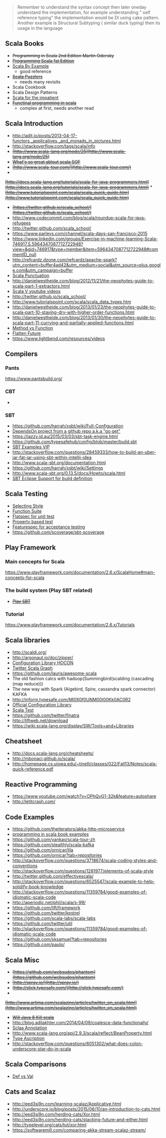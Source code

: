 > Remember to understand the syntax concept then later oneday understand the implementation, for example understanding "
> self reference typing" the implementation would be DI using cake pattern. Another example is Structural Subtyping (
> similar duck typing) then its usage in the language

## Scala Books

* ~~Programming in Scala 2nd Edition Martin Odersky~~
* ~~[Programming Scala 1st Edition](http://www.artima.com/pins1ed/)~~
* [Scala By Example](http://www.scala-lang.org/docu/files/ScalaByExample.pdf)
    * good reference
* ~~[Scala Puzzlers](http://scalapuzzlers.com/)~~
    * needs many revisits
* Scala Cookbook
* Scala Design Patterns
* [Scala for the impatient](http://horstmann.com/scala/)
* ~~[Functinal programming in scala](http://www.manning.com/bjarnason/)~~
    * complex at first, needs another read

## Scala Introduction

* http://adit.io/posts/2013-04-17-functors,_applicatives,_and_monads_in_pictures.html
* http://stackoverflow.com/tags/scala/info
* ~~[http://www.scala-lang.org/node/25](http://www.scala-lang.org/node/25)~~
* ~~[What's so great ablout scala SOF](http://stackoverflow.com/questions/727078/whats-so-great-about-scala)~~
* ~~[http://www.scala-tour.com/](http://www.scala-tour.com/)~~
*
~~[http://docs.scala-lang.org/tutorials/scala-for-java-programmers.html](http://docs.scala-lang.org/tutorials/scala-for-java-programmers.html)~~
*
~~[http://www.tutorialspoint.com/scala/scala_quick_guide.htm](http://www.tutorialspoint.com/scala/scala_quick_guide.htm)~~
* ~~[https://twitter.github.io/scala_school/](https://twitter.github.io/scala_school/)~~
* http://www.codecommit.com/blog/scala/roundup-scala-for-java-refugees
* http://twitter.github.com/scala_school/
* https://www.parleys.com/channel/scala-days-san-francisco-2015
* https://www.linkedin.com/groups/Exercise-in-machine-learning-Scala-746917.S.5964347087712722948?view=&gid=746917&type=member&item=5964347087712722948#commentID_null
* http://refcardz.dzone.com/refcardz/apache-spark?utm_content=buffer4ad42&utm_medium=social&utm_source=plus.google.com&utm_campaign=buffer
* [Scala Punctuation](http://stackoverflow.com/questions/7888944/scala-punctuation-aka-symbols-and-operators)
* http://danielwestheide.com/blog/2012/11/21/the-neophytes-guide-to-scala-part-1-extractors.html
* [Scala V youtube videos](https://www.youtube.com/channel/UCjhykV5hWs2MXvz4FNZcVrg)
* http://twitter.github.io/scala_school/
* http://www.tutorialspoint.com/scala/scala_data_types.htm
* http://danielwestheide.com/blog/2013/01/23/the-neophytes-guide-to-scala-part-10-staying-dry-with-higher-order-functions.html
* http://danielwestheide.com/blog/2013/01/30/the-neophytes-guide-to-scala-part-11-currying-and-partially-applied-functions.html
* [Method vs Function](http://stackoverflow.com/questions/2529184/difference-between-method-and-function-in-scala)
* [Flatten Future](http://stackoverflow.com/questions/15835222/how-can-i-flatten-this-futuret-structure)
* https://www.lightbend.com/resources/videos

## Compilers

### Pants

https://www.pantsbuild.org/

### CBT

*

### SBT

* https://github.com/harrah/xsbt/wiki/Full-Configuration
* [DependsOn project from a github repo a.k.a "go get"](https://stackoverflow.com/questions/7550376/how-can-sbt-pull-dependency-artifacts-from-git)
* https://jazzy.id.au/2015/03/03/sbt-task-engine.html
* https://github.com/typesafehub/config/blob/master/build.sbt
* [SBT Examples VIP](http://www.scala-sbt.org/0.13/docs/Basic-Def-Examples.html)
* http://stackoverflow.com/questions/28459333/how-to-build-an-uber-jar-fat-jar-using-sbt-within-intellij-idea
* http://www.scala-sbt.org/documentation.html
* https://github.com/harrah/xsbt/wiki/Settings
* http://www.scala-sbt.org/0.13.5/docs/Howto/scala.html
* [SBT Eclipse Support for build definition](https://github.com/typesafehub/sbteclipse/wiki/Using-sbteclipse#eclipse-support-for-build-definition)

## Scala Testing

* [Selecting Style](http://www.scalatest.org/user_guide/selecting_a_style)
* [Function Suite](http://doc.scalatest.org/2.2.4/#org.scalatest.FunSuite)
* [Flatspec for unit test](http://doc.scalatest.org/2.2.4/#org.scalatest.FlatSpec)
* [Property based test](http://doc.scalatest.org/2.2.4/#org.scalatest.PropSpec)
* [Featurespec for acceptance testing](http://doc.scalatest.org/2.2.4/#org.scalatest.FeatureSpec)
* https://github.com/scoverage/sbt-scoverage

## Play Framework

### Main concepts for Scala

https://www.playframework.com/documentation/2.6.x/ScalaHome#main-concepts-for-scala

### The build system (Play SBT related)

* ~~[Play SBT](https://www.playframework.com/documentation/2.6.x/Build)~~

### Tutorial

https://www.playframework.com/documentation/2.6.x/Tutorials

## Scala libraries

* http://scaldi.org/
* http://argonaut.io/doc/zipper/
* [Configuration Library HOCON](https://github.com/typesafehub/config)
* [Twitter Scala Graph](https://github.com/twitter/cassovary)
* https://github.com/lauris/awesome-scala
* The old fashion calcs with hadoop(Summingbird(scalding (cascading (map reduce)))
* The new way with Spark (Algebird, Spire, cassandra spark connector) KAFKA
* http://inform.typesafe.com/Ml0X0f0UNM00l00Kk0AC0R2
* [Official Configuration Library](https://github.com/typesafehub/config)
* [Scala Test](http://www.scalatest.org/user_guide/selecting_a_style)
* https://github.com/twitter/finatra
* http://liftweb.net/download
* https://wiki.scala-lang.org/display/SW/Tools+and+Libraries

## Cheatsheet

* http://docs.scala-lang.org/cheatsheets/
* http://mbonaci.github.io/scala/
* http://homepage.cs.uiowa.edu/~tinelli/classes/022/Fall13/Notes/scala-quick-reference.pdf

## Reactive Programming

* https://www.youtube.com/watch?v=OPhQvG1-32k&feature=autoshare
* http://letitcrash.com/

## Code Examples

* https://github.com/theiterators/akka-http-microservice
* [programming in scala book examples](http://booksites.artima.com/programming_in_scala_2ed/examples/)
* https://github.com/yankay/scala-tour-zh
* https://github.com/stealthly/scala-kafka
* https://github.com/ornicar/lila
* https://github.com/ornicar?tab=repositories
* http://stackoverflow.com/questions/3718674/scala-coding-styles-and-conventions
* http://stackoverflow.com/questions/1281977/elements-of-scala-style
* http://twitter.github.com/effectivescala/
* http://stackoverflow.com/questions/6525547/scala-example-to-help-solidify-book-knowledge
* http://stackoverflow.com/questions/11359784/good-examples-of-idiomatic-scala-code
* http://aperiodic.net/phil/scala/s-99/
* https://github.com/lift/framework
* https://github.com/twitter/kestrel
* https://github.com/scala-labs/scala-labs
* https://github.com/twitter/util
* http://stackoverflow.com/questions/11359784/good-examples-of-idiomatic-scala-code
* https://github.com/sksamuel?tab=repositories
* https://github.com/paulp/

## Scala Misc

* ~~[https://github.com/websudos/phantom](https://github.com/websudos/phantom)~~
* ~~[http://spray.io/](http://spray.io/)~~
* ~~[http://slick.typesafe.com/](http://slick.typesafe.com/)~~
*
~~[http://www.artima.com/scalazine/articles/twitter_on_scala.html](http://www.artima.com/scalazine/articles/twitter_on_scala.html)~~
* ~~[Will Java 8 Kill scala](https://news.ycombinator.com/item?id=7478367)~~
* http://blog.adilakhter.com/2014/04/09/coalesce-data-functionally/
* [Sclaa Annotation](http://www.scala-lang.org/old/node/106)
* http://www.scala-lang.org/api/2.9.3/scala/reflect/BeanProperty.html
* [Type Ascription](http://stackoverflow.com/questions/2087250/what-is-the-purpose-of-type-ascriptions-in-scala)
* http://stackoverflow.com/questions/6051302/what-does-colon-underscore-star-do-in-scala

## Scala Comparisons

* [Def vs Val](https://stackoverflow.com/questions/18887264/what-is-the-difference-between-def-and-val-to-define-a-function)

## Cats and Scalaz

* http://eed3si9n.com/learning-scalaz/Applicative.html
* http://underscore.io/blog/posts/2015/06/10/an-introduction-to-cats.html
* http://eed3si9n.com/herding-cats/Xor.html
* http://eed3si9n.com/herding-cats/stacking-future-and-either.html
* http://typelevel.org/cats/tut/xor.html
* https://softwaremill.com/comparing-akka-stream-scalaz-stream/
